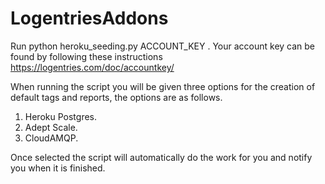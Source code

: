 LogentriesAddons
=======================

Run python heroku_seeding.py ACCOUNT_KEY . 
Your account key can be found by following these instructions https://logentries.com/doc/accountkey/

When running the script you will be given three options for the creation of default tags and reports, the options are as follows.

1) Heroku Postgres.
2) Adept Scale.
3) CloudAMQP.

Once selected the script will automatically do the work for you and notify you when it is finished.

